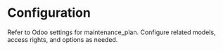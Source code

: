 # Configuration

Refer to Odoo settings for maintenance_plan. Configure related models, access rights, and options as needed.
